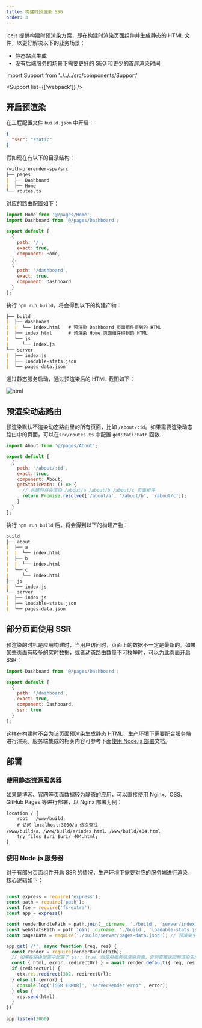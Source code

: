 ```yaml
---
title: 构建时预渲染 SSG
order: 3
---
```


icejs 提供构建时预渲染方案，即在构建时渲染页面组件并生成静态的 HTML 文件，以更好解决以下的业务场景：

- 静态站点生成
- 没有后端服务的场景下需要更好的 SEO 和更少的首屏渲染时间

import Support from '../../../src/components/Support'

<Support list={['webpack']} />

## 开启预渲染

在工程配置文件 `build.json` 中开启：

```json
{
  "ssr": "static"
}
```

假如现在有以下的目录结构：

```markdown
/with-prerender-spa/src
├── pages
|  ├── Dashboard
|  ├── Home
└── routes.ts
```

对应的路由配置如下：

```js
import Home from '@/pages/Home';
import Dashboard from '@/pages/Dashboard';

export default [
  {
    path: '/',
    exact: true,
    component: Home,
  },
  {
    path: '/dashboard',
    exact: true,
    component: Dashboard
  }
];
```

执行 `npm run build`，将会得到以下的构建产物：

```markdown
├── build
|  ├── dashboard
|  |  └── index.html   # 预渲染 Dashboard 页面组件得到的 HTML
|  ├── index.html      # 预渲染 Home 页面组件得到的 HTML
|  └── js
|     └── index.js
└── server
|  ├── index.js
|  ├── loadable-stats.json
|  └── pages-data.json
```

通过静态服务启动，通过预渲染后的 HTML 截图如下：

![html](https://img.alicdn.com/imgextra/i1/O1CN01U6YANR1scx8IMIz6A_!!6000000005788-2-tps-2468-1750.png)

## 预渲染动态路由

预渲染默认不渲染动态路由里的所有页面，比如 `/about/:id`。如果需要渲染动态路由中的页面，可以在`src/routes.ts` 中配置 `getStaticPath` 函数：

```js
import About from '@/pages/About';

export default [
  {
    path: '/about/:id',
    exact: true,
    component: About,
    getStaticPath: () => {
      // 构建时将会渲染 /about/a /about/b /about/c 页面组件
      return Promise.resolve(['/about/a', '/about/b', '/about/c']);
    }
  }
];
```

执行 `npm run build` 后，将会得到以下的构建产物：

```markdown
build
├── about
|  ├── a
|  |  └── index.html
|  ├── b
|  |  └── index.html
|  └── c
|     └── index.html
├── js
|  └── index.js
└── server
|  ├── index.js
|  ├── loadable-stats.json
|  └── pages-data.json
```

## 部分页面使用 SSR

预渲染的时机是应用构建时，当用户访问时，页面上的数据不一定是最新的。如果某些页面有较多的实时数据，或者动态路由数量不可枚举时，可以为此页面开启 SSR：

```js
import Dashboard from '@/pages/Dashboard';

export default [
  {
    path: '/dashboard',
    exact: true,
    component: Dashboard,
    ssr: true
  }
];
```

这样在构建时不会为该页面预渲染生成静态 HTML，生产环境下需要配合服务端进行渲染。服务端集成的相关内容可参考下面[使用 Node.js 部署](/docs/guide/advanced/ssg#部署)文档。

## 部署

### 使用静态资源服务器

如果是博客、官网等页面数据较为静态的应用，可以直接使用 Nginx、OSS、GitHub Pages 等进行部署，以 Nginx 部署为例：

```plain
location / {
    root   /www/build;
    # 访问 localhost:3000/a 依次查找 /www/build/a、/www/build/a/index.html、/www/build/404.html
    try_files $uri $uri/ 404.html;
}
```

### 使用 Node.js 服务器

对于有部分页面组件开启 SSR 的情况，生产环境下需要对应的服务端进行渲染，核心逻辑如下：

```js

const express = require('express');
const path = require('path');
const fse = require('fs-extra');
const app = express()

const renderBundlePath = path.join(__dirname, './build', 'server/index.js');
const webStatsPath = path.join(__dirname, './build', 'loadable-stats.json');
const pagesData = require('./build/server/pages-data.json'); // 预渲染生成静态 HTML 内容

app.get('/*', async function (req, res) {
  const render = require(renderBundlePath);
  // 如果在路由配置中配置了 ssr: true，则使用服务端渲染页面，否则直接返回预渲染生成的静态 HTML
  const { html, error, redirectUrl } = await render.default({ req, res }, { loadableStatsPath: webStatsPath, pagesData });
  if (redirectUrl) {
    ctx.res.redirect(302, redirectUrl);
  } else if (error) {
    console.log('[SSR ERROR]', 'serverRender error', error);
  } else {
    res.send(html)
  }
})
 
app.listen(3000)
```
